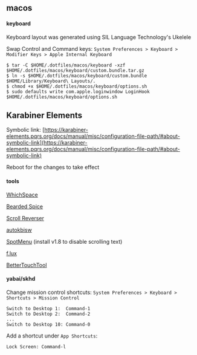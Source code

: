 ## macos

#### keyboard

Keyboard layout was generated using SIL Language Technology's Ukelele

Swap Control and Command keys: `System Preferences > Keyboard > Modifier Keys > Apple Internal Keyboard`

```
$ tar -C $HOME/.dotfiles/macos/keyboard -xzf $HOME/.dotfiles/macos/keyboard/custom.bundle.tar.gz
$ ln -s $HOME/.dotfiles/macos/keyboard/custom.bundle $HOME/Library/Keyboard\ Layouts/.
$ chmod +x $HOME/.dotfiles/macos/keyboard/options.sh
$ sudo defaults write com.apple.loginwindow LoginHook $HOME/.dotfiles/macos/keyboard/options.sh
```

## Karabiner Elements

Symbolic link: [https://karabiner-elements.pqrs.org/docs/manual/misc/configuration-file-path/#about-symbolic-link](https://karabiner-elements.pqrs.org/docs/manual/misc/configuration-file-path/#about-symbolic-link)

Reboot for the changes to take effect

#### tools

[WhichSpace](https://github.com/gechr/WhichSpace)

[Bearded Spice](https://github.com/beardedspice/beardedspice)

[Scroll Reverser](https://github.com/pilotmoon/Scroll-Reverser)

[autokbisw](https://github.com/jeantil/autokbisw)

[SpotMenu](https://github.com/kmikiy/SpotMenu) (install v1.8 to disable scrolling text)

[f.lux](https://justgetflux.com)

[BetterTouchTool](https://folivora.ai/)

#### yabai/skhd

Change mission control shortcuts: `System Preferences > Keyboard > Shortcuts > Mission Control`

```
Switch to Desktop 1:  Command-1
Switch to Desktop 2:  Command-2
...
Switch to Desktop 10: Command-0
```

Add a shortcut under `App Shortcuts`:
```
Lock Screen: Command-l
```
